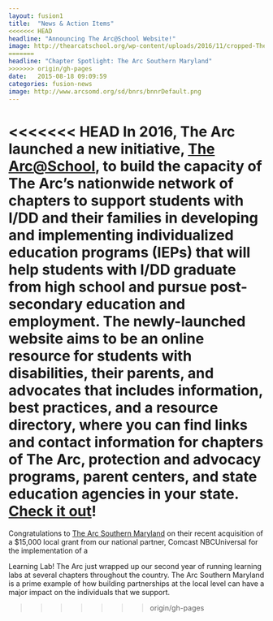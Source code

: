```yaml
---
layout: fusion1
title:  "News & Action Items"
<<<<<<< HEAD
headline: "Announcing The Arc@School Website!"
image: http://thearcatschool.org/wp-content/uploads/2016/11/cropped-The-Arc-@-School-Lockup-Pos-01-1.png
=======
headline: "Chapter Spotlight: The Arc Southern Maryland"
>>>>>>> origin/gh-pages
date:   2015-08-18 09:09:59
categories: fusion-news
image: http://www.arcsomd.org/sd/bnrs/bnnrDefault.png
---
```

<<<<<<< HEAD
In 2016, The Arc launched a new initiative, <a href="http://thearcatschool.org">The Arc@School</a>, to build the capacity of The Arc’s nationwide network of chapters to support students with I/DD and their families in developing and implementing individualized education programs (IEPs) that will help students with I/DD graduate from high school and pursue post-secondary education and employment. The newly-launched website aims to be an online resource for students with disabilities, their parents, and advocates that includes information, best practices, and a resource directory, where you can find links and contact information for chapters of The Arc, protection and advocacy programs, parent centers, and state education agencies in your state. <a href="https://blog.thearc.org/2017/02/01/navigating-school-arcschool-launches-website-help-students-disabilities-parents-special-education-advocacy/
">Check it out</a>!
=======
Congratulations to <a href="http://www.arcsomd.org/">The Arc Southern Maryland</a> on their recent acquisition of a $15,000 local grant from our national partner, Comcast NBCUniversal for the implementation of a

Learning Lab! The Arc just wrapped up our second year of running learning labs at several chapters throughout the country. The Arc Southern Maryland is a prime example of how building partnerships at the local level can have a major impact on the individuals that we support.
>>>>>>> origin/gh-pages
